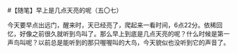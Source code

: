 #【随笔】早上是几点天亮的呢（五〇七）

今天要早点出远门，醒来时，天已经亮了，爬起来一看时间，6点22分。依稀回忆，好像之前很久就听到鸟叫了。那么早上到底是几点天亮的呢？什么时候是第一声鸟叫呢？以前总是能听到的那只喔喔叫的大鸟，今天貌似也没听到它的声音了。

